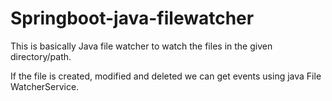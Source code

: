 # Springboot-java-filewatcher

This is basically Java file watcher to watch the files in the given directory/path.

If the file is created, modified and deleted we can get events using java File WatcherService.
